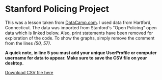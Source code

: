 <h1>Stanford Policing Project</h1>

This was a lesson taken from [DataCamp.com](https://www.datacamp.com). I used data from Hartford, Connecticut. The data was imported from Stanford's "Open Policing" open data which is linked below. Also, print statements have been removed for exploration of the code. To show the graphs, simply remove the comment from the lines _(50, 57)_. 

__A quick note, in line 5 you must add your unique UserProfile or computer username for data to appear. Make sure to save the CSV file on your desktop.__

[Download CSV file here](https://stacks.stanford.edu/file/druid:kx738rc7407/kx738rc7407_ct_hartford_2019_12_17.csv.zip)
